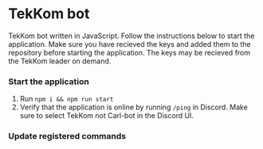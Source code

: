 # TekKom bot
TekKom bot written in JavaScript. Follow the instructions below to start the
application. Make sure you have recieved the keys and added them to the
repository before starting the application. The keys may be recieved from the
TekKom leader on demand.

### Start the application
1. Run `npm i && npm run start`
2. Verify that the application is online by running `/ping` in Discord. Make
sure to select TekKom not Carl-bot in the Discord UI.

### Update registered commands
